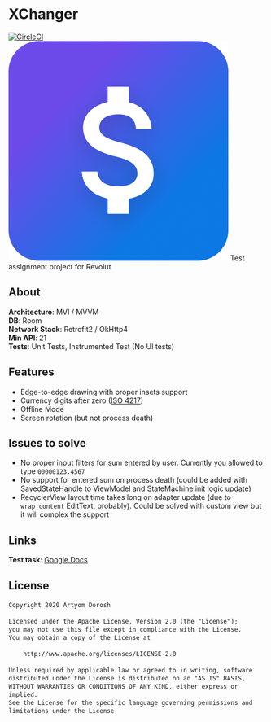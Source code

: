 # XChanger
[![CircleCI](https://circleci.com/gh/dniHze/xchanger.svg?style=svg)](https://app.circleci.com/github/dniHze/xchanger/pipelines)
![XChanger](/art/icon.png?raw=true "XChanger logo")
Test assignment project for Revolut
## About
**Architecture**: MVI / MVVM<br/>
**DB**: Room<br/>
**Network Stack**: Retrofit2 / OkHttp4<br/>
**Min API**: 21<br/>
**Tests**: Unit Tests, Instrumented Test (No UI tests)
## Features
* Edge-to-edge drawing with proper insets support
* Currency digits after zero ([ISO 4217](https://en.wikipedia.org/wiki/ISO_4217))
* Offline Mode
* Screen rotation (but not process death)
## Issues to solve
* No proper input filters for sum entered by user. Currently you allowed to type `00000123.4567`
* No support for entered sum on process death 
(could be added with SavedStateHandle to ViewModel and StateMachine init logic update)
* RecyclerView layout time takes long on adapter update (due to `wrap_content` EditText, probably). 
Could be solved with custom view but it will complex the support
## Links
**Test task**: [Google Docs](https://docs.google.com/document/d/13Ecs3hhgZJJLsugNUwZPUn_9gsqzwH80Bb-1CRbauTQ/edit)<br/>
## License
```
Copyright 2020 Artyom Dorosh

Licensed under the Apache License, Version 2.0 (the "License");
you may not use this file except in compliance with the License.
You may obtain a copy of the License at

    http://www.apache.org/licenses/LICENSE-2.0

Unless required by applicable law or agreed to in writing, software
distributed under the License is distributed on an "AS IS" BASIS,
WITHOUT WARRANTIES OR CONDITIONS OF ANY KIND, either express or implied.
See the License for the specific language governing permissions and
limitations under the License.
```
